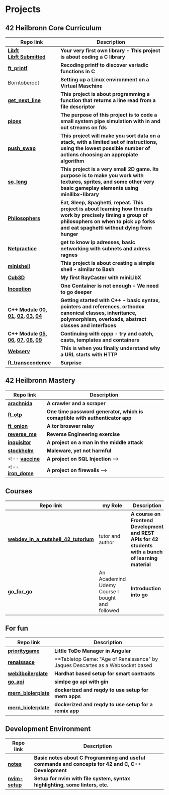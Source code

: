 # Projects

## 42 Heilbronn Core Curriculum

Repo link | Description
--- | ---
**[Libft](https://github.com/Ebejay95/libft) <br> [Libft Submitted](https://github.com/Ebejay95/libft_submission)**|  **Your very first own library - This project is about coding a C library**
**[ft_printf](https://github.com/Ebejay95/ft_printf)** | **Recoding printf to discover variadic functions in C**
Borntoberoot| **Setting up a Linux environment on a Virtual Maschine**
**[get_next_line](https://github.com/Ebejay95/get_next_line)** | **This project is about programming a function that returns a line read from a file descriptor**
**[pipex](https://github.com/Ebejay95/pipex)** | **The purpose of this project is to code a small system pipe simulation with in and out streams on fds**
**[push_swap](https://github.com/Ebejay95/push_swap)** | **This project will make you sort data on a stack, with a limited set of instructions, using the lowest possible number of actions choosing an appropiate algorithm**
**[so_long](https://github.com/Ebejay95/so_long)** | **This project is a very small 2D game. Its purpose is to make you work with textures, sprites, and some other very basic gameplay elements using minilibx-library**
**[Philosophers](https://github.com/Ebejay95/philosophers)** | **Eat, Sleep, Spaghetti, repeat. This project is about learning how threads work by precisely timing a group of philosophers on when to pick up forks and eat spaghetti without dying from hunger**
**[Netpractice](https://github.com/Ebejay95/netpractice)** | **get to know ip adresses, basic networking with subnets and adress ragnes**
**[minishell](https://github.com/Ebejay95/minishell)** | **This project is about creating a simple shell - similar to Bash**
**[Cub3D](https://github.com/Ebejay95/cube3d)** | **My first RayCaster with miniLibX**
**[Inception](https://github.com/Ebejay95/inception)** | **One Container is not enough - We need to go deeper**
**C++ Module [00](https://github.com/Ebejay95/cpp00), [01](https://github.com/Ebejay95/cpp01), [02](https://github.com/Ebejay95/cpp02), [03](https://github.com/Ebejay95/cpp03), [04](https://github.com/Ebejay95/cpp04)** | **Getting started with C++ - basic syntax, pointers and references, orthodox canonical classes, inheritance, polymorphism, overloads, abstract classes and interfaces**
**C++ Module [05](https://github.com/Ebejay95/cpp05), [06](https://github.com/Ebejay95/cpp06), [07](https://github.com/Ebejay95/cpp07), [08](https://github.com/Ebejay95/cpp08), [09](https://github.com/Ebejay95/cpp09)** | **Continuing with cppp - try and catch, casts, templates and containers**
**[Webserv](https://github.com/Ebejay95/webserv)** | **This is when you finally understand why a URL starts with HTTP**
**[ft_transcendence](https://github.com/Ebejay95/transcendence)** | **Surprise**


## 42 Heilbronn Mastery

Repo link | Description
--- | ---
**[arachnida](https://github.com/Ebejay95/arachnida)** | **A crawler and a scraper**
**[ft_otp](https://github.com/Ebejay95/ft_otp)** | **One time password generator, which is comaptible with authenticator app**
**[ft_onion](https://github.com/Ebejay95/ft_onion)** | **A tor broswer relay**
**[reverse_me](https://github.com/Ebejay95/reverse_me)** | **Reverse Engineering exercise**
**[inquisitor](https://github.com/Ebejay95/inquisitor)** | **A project on a man in the middle attack**
**[stockholm](https://github.com/Ebejay95/stockholm)** | **Maleware, yet not harmful**
<!-- **[vaccine](https://github.com/Ebejay95/vaccine)** | **A project on SQL Injection** -->
<!-- **[iron_dome](https://github.com/Ebejay95/iron_dome)** | **A project on firewalls** -->


## Courses

Repo link | my Role | Description
--- | --- | ---
**[webdev_in_a_nutshell_42_tutorium](https://github.com/Ebejay95/webdev_in_a_nutshell_42_tutorium)** | tutor and author | **A course on Frontend Development and REST APIs for 42 students with a bunch of learning material**
**[go_for_go](https://github.com/Ebejay95/go_for_go)** | An Academind Udemy Course I bought and followed | **Introduction into go**

## For fun

Repo link | Description
--- | ---
**[prioritygame](https://github.com/Ebejay95/prioritygame)** | **Little ToDo Manager in Angular**
**[renaissace](https://github.com/Ebejay95/renaissance)** | **Tabletop Game: "Age of Renaissance" by Jaques Descartes as a Websocket based 
**[web3boilerplate](https://github.com/Ebejay95/web3boilerplate)** | **Hardhat based setup for smart contracts**
**[go_api](https://github.com/Ebejay95/go_api)** | **simlpe go api with gin**
**[mern_biolerplate](https://github.com/Ebejay95/mern_biolerplate)** | **dockerized and reqdy to use setup for mern apps**
**[mern_biolerplate](https://github.com/Ebejay95/remix_biolerplate)** | **dockerized and reqdy to use setup for a remix app**

## Development Environment

Repo link | Description
--- | ---
**[notes](https://github.com/Ebejay95/notes)** | **Basic notes about C Programming and useful commands and concepts for 42 and C, C++ Development**
**[nvim-setup](https://github.com/Ebejay95/nvim-setup)** | **Setup for nvim with file system, syntax highlighting, some linters, etc.**

